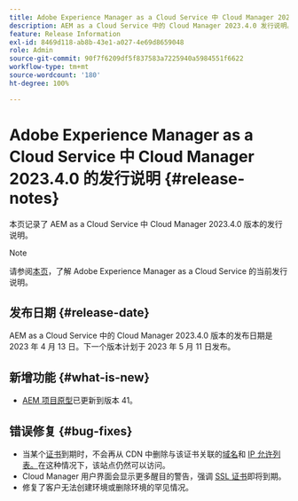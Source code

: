 ```yaml
---
title: Adobe Experience Manager as a Cloud Service 中 Cloud Manager 2023.4.0 的发行说明
description: AEM as a Cloud Service 中的 Cloud Manager 2023.4.0 发行说明。
feature: Release Information
exl-id: 8469d118-ab8b-43e1-a027-4e69d8659048
role: Admin
source-git-commit: 90f7f6209df5f837583a7225940a5984551f6622
workflow-type: tm+mt
source-wordcount: '180'
ht-degree: 100%

---
```


# Adobe Experience Manager as a Cloud Service 中 Cloud Manager 2023.4.0 的发行说明 {#release-notes}

本页记录了 AEM as a Cloud Service 中 Cloud Manager 2023.4.0 版本的发行说明。

>[!NOTE]
>
>请参阅[本页](/help/release-notes/release-notes-cloud/release-notes-current.md)，了解 Adobe Experience Manager as a Cloud Service 的当前发行说明。

## 发布日期 {#release-date}

AEM as a Cloud Service 中的 Cloud Manager 2023.4.0 版本的发布日期是 2023 年 4 月 13 日。下一个版本计划于 2023 年 5 月 11 日发布。

## 新增功能 {#what-is-new}

* [AEM 项目原型](https://experienceleague.adobe.com/docs/experience-manager-core-components/using/developing/archetype/overview.html)已更新到版本 41。

## 错误修复 {#bug-fixes}

* 当某个[证书](/help/implementing/cloud-manager/managing-ssl-certifications/introduction.md)到期时，不会再从 CDN 中删除与该证书关联的[域名](/help/implementing/cloud-manager/custom-domain-names/introduction.md)和 [IP 允许列表。](/help/implementing/cloud-manager/ip-allow-lists/introduction.md)在这种情况下，该站点仍然可以访问。
* Cloud Manager 用户界面会显示更多醒目的警告，强调 [SSL 证书](/help/implementing/cloud-manager/managing-ssl-certifications/introduction.md)即将到期。
* 修复了客户无法创建环境或删除环境的罕见情况。
